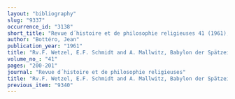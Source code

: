 ```yaml
---
layout: "bibliography"
slug: "9337"
occurrence_id: "3138"
short_title: "Revue d´histoire et de philosophie religieuses 41 (1961), 200-201"
author: "Bottéro, Jean"
publication_year: "1961"
title: "Rv.F. Wetzel, E.F. Schmidt and A. Mallwitz, Babylon der Spätzeit (WVDOG 62)"
volume_no_: "41"
pages: "200-201"
journal: "Revue d´histoire et de philosophie religieuses"
title: "Rv.F. Wetzel, E.F. Schmidt and A. Mallwitz, Babylon der Spätzeit (WVDOG 62)"
previous_item: "9340"
---
```

